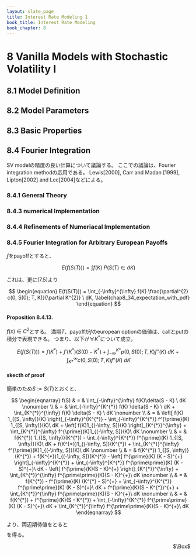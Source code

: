 ```yaml
---
layout: slate_page
title: Interest Rate Modeling 1
book_title: Interest Rate Modeling
book_chapter: 8
---
```


# 8 Vanilla Models with Stochastic Volatility I

## 8.1 Model Definition

## 8.2 Model Parameters

## 8.3 Basic Properties

## 8.4 Fourier Integration
SV modelの精度の良い計算について議論する。
ここでの議論は、Fourier integration methodの応用である。
Lewis[2000], Carr and Madan [1999], Lipton[2002] and Lee[2004]などによる。

### 8.4.1 General Theory

### 8.4.3 numerical Implementation

### 8.4.4 Refinements of Numeriacal Implementation


### 8.4.5 Fourier Integration for Arbitrary European Payoffs
$f$をpayoffとすると、

$$
    E(f(S(T))) 
        = \int f(K)\ P(S(T) \in dK)
$$

これは、更に(7.5)より

$$
\begin{equation}
    E(f(S(T))) 
        = \int_{-\infty}^{\infty} f(K) \frac{\partial^{2} c(0, S(0); T, K)}{\partial K^{2}}  \ dK,
    \label{chap8_34_expectation_with_pdf}
\end{equation}
$$

#### Proposition 8.4.13. 
$f(x) \in C^{2}$とする。
満期$T$、payoffが$f$のeuropean optionの価値は、callとputの積分で表現できる。
つまり、以下が$\forall K^{*}$について成立。

$$
\begin{equation}
    E(f(S(T))) 
        = f(K^{*})
            + f'(K^{*})(S(0) - K^{*})
            + \int_{-\infty}^{K*} p(0, S(0); T, K) f''(K)\ dK
            + \int_{K*}^{\infty} c(0, S(0); T, K) f''(K)\ dK
    \label{chap8_35_replication_formula}
\end{equation}
$$

#### skecth of proof
簡単のため$S := S(T)$とおくと、

$$
\begin{eqnarray}
    f(S)
        & = &
            \int_{-\infty}^{\infty} f(K)\delta(S - K) \ dK
        \nonumber
        \\
        & = &
            \int_{-\infty}^{K^{*}} f(K) \delta(S - K) \ dK
                + \int_{K^{*}}^{\infty} f(K) \delta(S - K) \ dK
        \nonumber
        \\
        & = &
            \left[
                f(K) 1_{[S, \infty)}(K)
            \right]_{-\infty}^{K^{*}}
            - \int_{-\infty}^{K^{*}} f^{\prime}(K) 1_{[S, \infty)}(K)\ dK
            + \left[
                f(K)1_{(-\infty, S]}(K)
            \right]_{K^{*}}^{\infty}
            + \int_{K^{*}}^{\infty} f^{\prime}(K)1_{(-\infty, S]}(K)\ dK
        \nonumber
        \\
        & = &
            f(K^{*}) 1_{[S, \infty)}(K^{*})
            - \int_{-\infty}^{K^{*}} f^{\prime}(K) 1_{[S, \infty)}(K)\ dK
            + f(K^{*})1_{(-\infty, S]}(K^{*})
            + \int_{K^{*}}^{\infty} f^{\prime}(K)1_{(-\infty, S]}(K)\ dK
        \nonumber
        \\
        & = &
            f(K^{*}) 1_{[S, \infty)}(K^{*})
            + f(K^{*})1_{(-\infty, S]}(K^{*})
            - 
            \left[
                f^{\prime}(K) (K - S)^{+}
            \right]_{-\infty}^{K^{*}}
            + \int_{-\infty}^{K^{*}} f^{\prime\prime}(K) (K - S)^{+}\ dK
            -
            \left[
                f^{\prime}(K)(S - K)^{+}
            \right]_{K^{*}}^{\infty}
            + \int_{K^{*}}^{\infty} f^{\prime\prime}(K)(S - K)^{+}\ dK
        \nonumber
        \\
        & = &
            f(K^{*})
            - f^{\prime}(K) (K^{*} - S)^{+}
            + \int_{-\infty}^{K^{*}} f^{\prime\prime}(K) (K - S)^{+}\ dK
            + f^{\prime}(K)(S - K^{*})^{+}
            + \int_{K^{*}}^{\infty} f^{\prime\prime}(K)(S - K)^{+}\ dK
        \nonumber
        \\
        & = &
            f(K^{*})
            + f^{\prime}(K)(S - K^{*})
            + \int_{-\infty}^{K^{*}} f^{\prime\prime}(K) (K - S)^{+}\ dK
            + \int_{K^{*}}^{\infty} f^{\prime\prime}(K)(S - K)^{+}\ dK
\end{eqnarray}
$$

より、両辺期待値をとると$$\label{chap8_35_replication_formula}$$を得る。

<div class="QED" style="text-align: right">$\Box$</div>


